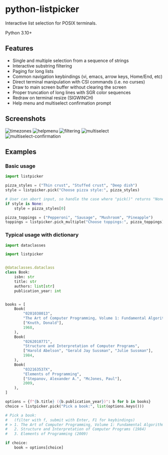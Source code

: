 python-listpicker
=================

Interactive list selection for POSIX terminals.

Python 3.10+

Features
--------

- Single and multiple selection from a sequence of strings
- Interactive substring filtering
- Paging for long lists
- Common navigation keybindings (vi, emacs, arrow keys, Home/End, etc)
- Direct terminal manipulation with CSI commands (i.e. no curses)
- Draw to main screen buffer without clearing the screen
- Proper truncation of long lines with SGR color sequences
- Redraw on terminal resize (SIGWINCH)
- Help menu and multiselect confirmation prompt

Screenshots
-----------

![timezones](https://github.com/guns/python-listpicker/assets/55776/f7e6629b-77ba-4f99-a9f6-0de15485c2dd)
![helpmenu](https://github.com/guns/python-listpicker/assets/55776/78a966e7-4023-4d52-bfa9-87acac89b73e)
![filtering](https://github.com/guns/python-listpicker/assets/55776/ae01150c-cead-42f3-898e-2d631d3ba83a)
![multiselect](https://github.com/guns/python-listpicker/assets/55776/4888a62c-a94b-41c8-8113-07fee8649648)
![multiselect-confirmation](https://github.com/guns/python-listpicker/assets/55776/81cb6432-7791-4439-b2cf-0f90d7e67cfe)

Examples
--------

### Basic usage

```python
import listpicker

pizza_styles = ("Thin crust", "Stuffed crust", "Deep dish")
style = listpicker.pick("Choose pizza style:", pizza_styles)

# User can abort input, so handle the case where "pick()" returns "None"
if style is None:
    style = pizza_styles[0]

pizza_toppings = ("Pepperoni", "Sausage", "Mushroom", "Pineapple")
toppings = listpicker.pick_multiple("Choose toppings:", pizza_toppings)
```

### Typical usage with dictionary

```python
import dataclasses

import listpicker


@dataclasses.dataclass
class Book:
    isbn: str
    title: str
    authors: list[str]
    publication_year: int


books = [
    Book(
        "0201038013",
        "The Art of Computer Programming, Volume 1: Fundamental Algorithms",
        ["Knuth, Donald"],
        1968,
    ),
    Book(
        "0262010771",
        "Structure and Interpretation of Computer Programs",
        ["Harold Abelson", "Gerald Jay Sussman", "Julie Sussman"],
        1984,
    ),
    Book(
        "032163537X",
        "Elements of Programming",
        ["Stepanov, Alexander A.", "McJones, Paul"],
        2009,
    ),
]

options = {f"{b.title} ({b.publication_year})": b for b in books}
choice = listpicker.pick("Pick a book:", list(options.keys()))

# Pick a book:
#   (filter with f, submit with Enter, F1 for keybindings)
# > 1. The Art of Computer Programming, Volume 1: Fundamental Algorithms (1968)
#   2. Structure and Interpretation of Computer Programs (1984)
#   3. Elements of Programming (2009)

if choice:
    book = options[choice]
```
